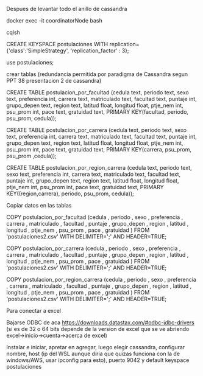 
Despues de levantar todo el anillo de cassandra

docker exec -it coordinatorNode bash

cqlsh

CREATE KEYSPACE postulaciones WITH replication={'class':'SimpleStrategy', 'replication_factor' : 3};

use postulaciones;

crear tablas (redundancia permitida por paradigma de Cassandra segun PPT 38 presentacion 2 de cassandra)

CREATE TABLE postulacion_por_facultad (cedula text, periodo text, sexo text, preferencia int, carrera text, matriculado text, facultad text, puntaje int, grupo_depen text, region text, latitud float, longitud float, ptje_nem int, psu_prom int, pace text, gratuidad text, PRIMARY KEY(facultad, periodo, psu_prom, cedula));

CREATE TABLE postulacion_por_carrera (cedula text, periodo text, sexo text, preferencia int, carrera text, matriculado text, facultad text, puntaje int, grupo_depen text, region text, latitud float, longitud float, ptje_nem int, psu_prom int, pace text, gratuidad text, PRIMARY KEY(carrera, psu_prom, psu_prom ,cedula));

CREATE TABLE postulacion_por_region_carrera (cedula text, periodo text, sexo text, preferencia int, carrera text, matriculado text, facultad text, puntaje int, grupo_depen text, region text, latitud float, longitud float, ptje_nem int, psu_prom int, pace text, gratuidad text, PRIMARY KEY((region,carrera), periodo, psu_prom, cedula));

Copiar datos en las tablas

COPY postulacion_por_facultad (cedula , periodo , sexo , preferencia , carrera , matriculado , facultad , puntaje , grupo_depen , region , latitud , longitud , ptje_nem , psu_prom , pace , gratuidad ) FROM 'postulaciones2.csv' WITH DELIMITER=';' AND HEADER=TRUE;

COPY postulacion_por_carrera (cedula , periodo , sexo , preferencia , carrera , matriculado , facultad , puntaje , grupo_depen , region , latitud , longitud , ptje_nem , psu_prom , pace , gratuidad ) FROM 'postulaciones2.csv' WITH DELIMITER=';' AND HEADER=TRUE;

COPY postulacion_por_region_carrera (cedula , periodo , sexo , preferencia , carrera , matriculado , facultad , puntaje , grupo_depen , region , latitud , longitud , ptje_nem , psu_prom , pace , gratuidad ) FROM 'postulaciones2.csv' WITH DELIMITER=';' AND HEADER=TRUE;

Para conectar a excel

Bajarse ODBC de aca https://downloads.datastax.com/#odbc-jdbc-drivers (si es de 32 o 64 bits depende de la version de excel que se ve abriendo excel->inicio->cuenta->acerca de excel)

Instalar e iniciar, apretar en agregar, luego elegir cassandra, configurar nombre, host (ip del WSL aunque diria que quizas funciona con la de windows/AWS, usar ipconfig para esto), puerto 9042 y default keyspace postulaciones